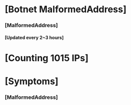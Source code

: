 # [Botnet MalformedAddress]
### [MalformedAddress]
#### [Updated every 2~3 hours]

# [Counting 1015 IPs]

# [Symptoms] 
###   [MalformedAddress]
